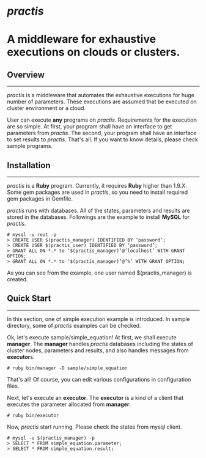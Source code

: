 # *practis* 
A middleware for exhaustive executions on clouds or clusters.
=====

## Overview
--------
*practis* is a middleware that automates the exhaustive executions for huge number of parameters. These executions are assumed that be executed on cluster environment or a cloud.

User can execute **any** programs on *practis*. Requirements for the execution are so simple. At first, your program shall have an interface to get parameters from *practis*. The second, your program shall have an interface to set results to *practis*. That's all. If you want to know details, please check sample programs.


## Installation
------------
*practis* is a **Ruby** program. Currently, it requires **Ruby** higher than 1.9.X. Some gem packages are used in *practis*, so you need to install required gem packages in Gemfile.

*practis* runs with databases. All of the states, parameters and results are stored in the databases. Followings are the example to install **MySQL** for *practis*.

	# mysql -u root -p
	> CREATE USER $(practis_manager) IDENTIFIED BY ‘password’;
	> CREATE USER $(practis_user) IDENTIFIED BY ‘password’;
	> GRANT ALL ON *.* to ‘$(practis_manager)’@’localhost’ WITH GRANT OPTION;
	> GRANT ALL ON *.* to ‘$(practis_manager)’@’%’ WITH GRANT OPTION;

As you can see from the example, one user named $(practis_manager) is created.


## Quick Start
------------
In this section, one of simple execution example is introduced. In sample directory, some of *practis* examples can be checked.

Ok, let's execute sample/simple_equation! At first, we shall execute **manager**. The **manager** handles *practis* databases including the states of cluster nodes, parameters and results, and also handles messages from **executor**s.

	# ruby bin/manager -D sample/simple_equation
	
That's all!
Of course, you can edit various configurations in configuration files.

Next, let's execute an **executor**. The **executor** is a kind of a client that executes the parameter allocated from **manager**.

	# ruby bin/executor
	
Now, *practis* start running. Please check the states from mysql client.

	# mysql -u $(practis_manager) -p
	> SELECT * FROM simple_equation.parameter;
	> SELECT * FROM simple_equation.result;


